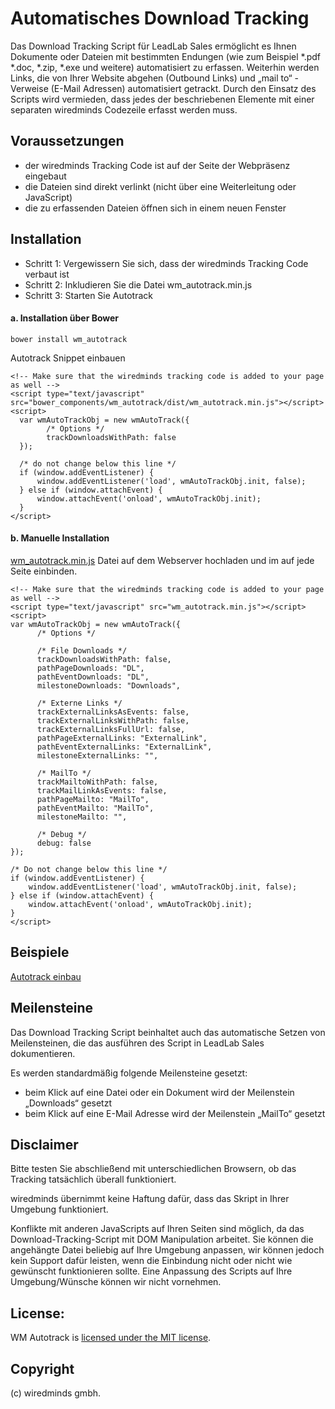 Automatisches Download Tracking
=====================================

Das Download Tracking Script für LeadLab Sales ermöglicht es Ihnen Dokumente oder
Dateien mit bestimmten Endungen (wie zum Beispiel *.pdf *.doc, *.zip, *.exe und weitere) automatisiert zu erfassen.
Weiterhin werden Links, die von Ihrer Website abgehen (Outbound Links) und „mail to“ - Verweise (E-Mail Adressen) automatisiert getrackt.
Durch den Einsatz des Scripts wird vermieden, dass jedes der beschriebenen Elemente mit einer separaten wiredminds Codezeile erfasst werden muss.

Voraussetzungen
---------------

- der wiredminds Tracking Code ist auf der Seite der Webpräsenz eingebaut
- die Dateien sind direkt verlinkt (nicht über eine Weiterleitung oder JavaScript)
- die zu erfassenden Dateien öffnen sich in einem neuen Fenster

Installation
------------

* Schritt 1: Vergewissern Sie sich, dass der wiredminds Tracking Code verbaut ist
* Schritt 2: Inkludieren Sie die Datei wm_autotrack.min.js
* Schritt 3: Starten Sie Autotrack

#### a. Installation über Bower

```
bower install wm_autotrack
```

Autotrack Snippet einbauen

```
<!-- Make sure that the wiredminds tracking code is added to your page as well -->
<script type="text/javascript" src="bower_components/wm_autotrack/dist/wm_autotrack.min.js"></script>
<script>
  var wmAutoTrackObj = new wmAutoTrack({
        /* Options */
        trackDownloadsWithPath: false
  });

  /* do not change below this line */
  if (window.addEventListener) {
      window.addEventListener('load', wmAutoTrackObj.init, false);
  } else if (window.attachEvent) {
      window.attachEvent('onload', wmAutoTrackObj.init);
  }
</script>
```

#### b. Manuelle Installation

[wm_autotrack.min.js](https://raw.githubusercontent.com/wiredminds/autotrack/master/dist/wm_autotrack.min.js)
Datei auf dem Webserver hochladen und im auf jede Seite einbinden.

```
<!-- Make sure that the wiredminds tracking code is added to your page as well -->
<script type="text/javascript" src="wm_autotrack.min.js"></script>
<script>
var wmAutoTrackObj = new wmAutoTrack({
      /* Options */
      
      /* File Downloads */
      trackDownloadsWithPath: false,
      pathPageDownloads: "DL",
      pathEventDownloads: "DL",
      milestoneDownloads: "Downloads",
      
      /* Externe Links */
      trackExternalLinksAsEvents: false,
      trackExternalLinksWithPath: false,
      trackExternalLinksFullUrl: false,
      pathPageExternalLinks: "ExternalLink",
      pathEventExternalLinks: "ExternalLink",
      milestoneExternalLinks: "",
      
      /* MailTo */
      trackMailtoWithPath: false,
      trackMailLinkAsEvents: false,
      pathPageMailto: "MailTo",
      pathEventMailto: "MailTo",
      milestoneMailto: "",
      
      /* Debug */
      debug: false
});

/* Do not change below this line */
if (window.addEventListener) {
    window.addEventListener('load', wmAutoTrackObj.init, false);
} else if (window.attachEvent) {
    window.attachEvent('onload', wmAutoTrackObj.init);
}
</script>
```

Beispiele
---------
[Autotrack einbau](../../../examples/index.html)

Meilensteine
------------

Das Download Tracking Script beinhaltet auch das automatische Setzen von Meilensteinen,
die das ausführen des Script in LeadLab Sales dokumentieren.

Es werden standardmäßig folgende Meilensteine gesetzt:

- beim Klick auf eine Datei oder ein Dokument wird der Meilenstein „Downloads“ gesetzt
- beim Klick auf eine E-Mail Adresse wird der Meilenstein „MailTo“ gesetzt


Disclaimer
----------

Bitte testen Sie abschließend mit unterschiedlichen Browsern, ob das Tracking tatsächlich überall funktioniert.

wiredminds übernimmt keine Haftung dafür, dass das Skript in Ihrer Umgebung funktioniert.


Konflikte mit anderen JavaScripts auf Ihren Seiten sind möglich, da das Download-Tracking-Script mit DOM Manipulation arbeitet.
Sie können die angehängte Datei beliebig auf Ihre Umgebung anpassen, wir können jedoch kein Support dafür leisten, wenn die Einbindung nicht oder nicht wie gewünscht funktionieren sollte.
Eine Anpassung des Scripts auf Ihre Umgebung/Wünsche können wir nicht vornehmen.

## License:

WM Autotrack is [licensed under the MIT license](https://opensource.org/licenses/MIT).

## Copyright

(c) wiredminds gmbh.
